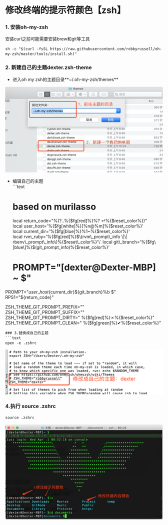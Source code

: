 # 修改终端的提示符颜色【zsh】

### 1. 安装oh-my-zsh

安装curl之前可能需要安装brew和git等工具

```text
sh -c "$(curl -fsSL https://raw.githubusercontent.com/robbyrussell/oh-my-zsh/master/tools/install.sh)"
```

### 2. 新建自己的主题dexter.zsh-theme

* 进入oh my zsh的主题目录**~/.oh-my-zsh/themes**

![](/assets/macbook-终端-提示符颜色-1.png)

* 编辑自己的主题  
  \`\`\`text

  # based on murilasso

  local return\_code="%\(?..%{$fg\[red\]%}%? ↵%{$reset\_color%}\)"  
  local user\_host='%{$fg\[white\]%}\[%n@%m\]%{$reset\_color%}'  
  local current\_dir='%{$fg\[blue\]%}%1~%{$reset\_color%}'  
  local rvm\_ruby='%{$fg\[red\]%}$\(rvm\_prompt\_info \|\| rbenv\_prompt\_info\)%{$reset\_color%}'\`  
  local git\_branch='%{$fg\[blue\]%}$\(git\_prompt\_info\)%{$reset\_color%}'

  # PROMPT="\[dexter@Dexter-MBP\] ~ $"

PROMPT="${user\_host}${current\_dir}${git\_branch}%b $"  
RPS1="${return\_code}"

ZSH\_THEME\_GIT\_PROMPT\_PREFIX=""  
ZSH\_THEME\_GIT\_PROMPT\_SUFFIX=""  
ZSH\_THEME\_GIT\_PROMPT\_DIRTY=" %{$fg\[red\]%}✗%{$reset\_color%}"  
ZSH\_THEME\_GIT\_PROMPT\_CLEAN=" %{$fg\[green\]%}✔%{$reset\_color%}"

    ### 3.替换成自己的主题
    ```text
    open -e .zshrc

![](/assets/macbook-终端-提示符颜色-2.png)

### 4.执行 source .zshrc

```text
source .zshrc
```

![](/assets/macbook-终端-提示符颜色-3.png)

